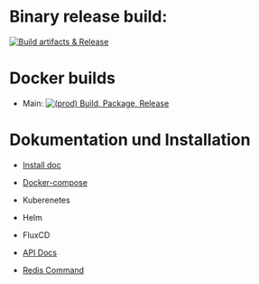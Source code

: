 

# Binary release build: 

[![Build artifacts & Release](https://github.com/ruedigerp/comments/actions/workflows/release.yaml/badge.svg)](https://github.com/ruedigerp/comments/actions/workflows/release.yaml)


# Docker builds 

* Main: [![(prod) Build, Package, Release](https://github.com/ruedigerp/comments/actions/workflows/build-prod.yaml/badge.svg)](https://github.com/ruedigerp/comments/actions/workflows/build-prod.yaml)


# Dokumentation und Installation

* [Install doc](docs/README.md)
* [Docker-compose](doc/docker-compose/README.md)
* Kuberenetes
* Helm
* FluxCD

* [API Docs](docs/api/README.md)

* [Redis Command](docs/redis/README.md)
